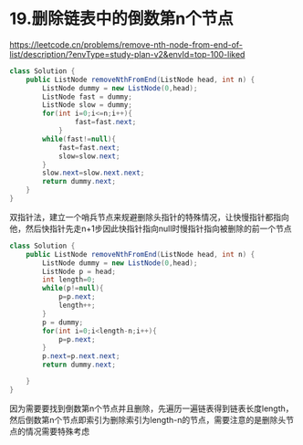 # 19.删除链表中的倒数第n个节点

https://leetcode.cn/problems/remove-nth-node-from-end-of-list/description/?envType=study-plan-v2&envId=top-100-liked

```java
class Solution {
    public ListNode removeNthFromEnd(ListNode head, int n) {
        ListNode dummy = new ListNode(0,head);
        ListNode fast = dummy;
        ListNode slow = dummy;
        for(int i=0;i<=n;i++){
                fast=fast.next;
            }
        while(fast!=null){
            fast=fast.next;
            slow=slow.next;  
        }
        slow.next=slow.next.next;
        return dummy.next;
    }
}
```

双指针法，建立一个哨兵节点来规避删除头指针的特殊情况，让快慢指针都指向他，然后快指针先走n+1步因此快指针指向null时慢指针指向被删除的前一个节点

```java
class Solution {
    public ListNode removeNthFromEnd(ListNode head, int n) {
        ListNode dummy = new ListNode(0,head);
        ListNode p = head;
        int length=0;
        while(p!=null){
            p=p.next;
            length++;
        }
        p = dummy;
        for(int i=0;i<length-n;i++){
            p=p.next;
        }
        p.next=p.next.next;
        return dummy.next;

    }
}
```

因为需要要找到倒数第n个节点并且删除，先遍历一遍链表得到链表长度length，然后倒数第n个节点即索引为删除索引为length-n的节点，需要注意的是删除头节点的情况需要特殊考虑


